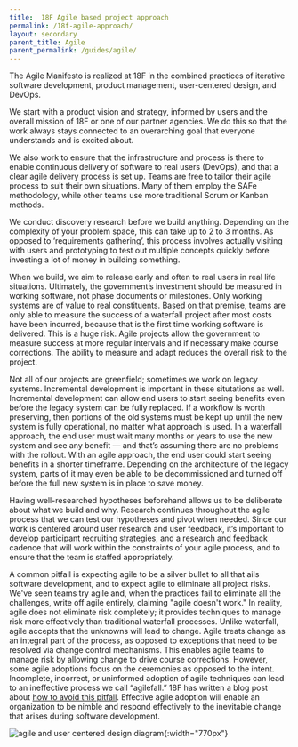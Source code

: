 ```yaml
---
title:  18F Agile based project approach
permalink: /18f-agile-approach/
layout: secondary
parent_title: Agile
parent_permalink: /guides/agile/
---
```

The Agile Manifesto is realized at 18F in the combined practices of iterative software development, product management, user-centered design, and DevOps.

We start with a product vision and strategy, informed by users and the overall mission of 18F or one of our partner agencies. We do this so that the work always stays connected to an overarching goal that everyone understands and is excited about.

We also work to ensure that the infrastructure and process is there to enable continuous delivery of software to real users (DevOps), and that a clear agile delivery process is set up. Teams are free to tailor their agile process to suit their own situations. Many of them employ the SAFe methodology, while other teams use more traditional Scrum or Kanban methods.

We conduct discovery research before we build anything. Depending on the complexity of your problem space, this can take up to 2 to 3 months. As opposed to ‘requirements gathering’, this process involves actually visiting with users and prototyping to test out multiple concepts quickly before investing a lot of money in building something.

When we build, we aim to release early and often to real users in real life situations. Ultimately, the government’s investment should be measured in working software, not phase documents or milestones. Only working systems are of value to real constituents. Based on that premise, teams are only able to measure the success of a waterfall project after most costs have been incurred, because that is the first time working software is delivered. This is a huge risk. Agile projects allow the government to measure success at more regular intervals and if necessary make course corrections.  The ability to measure and adapt reduces the overall risk to the project.

Not all of our projects are greenfield; sometimes we work on legacy systems. Incremental development is important in these situtations as well. Incremental development can allow end users to start seeing benefits even before the legacy system can be fully replaced. If a workflow is worth preserving, then portions of the old systems must be kept up until the new system is fully operational, no matter what approach is used. In a waterfall approach, the end user must wait many months or years to use the new system and see any benefit — and that’s assuming there are no problems with the rollout. With an agile approach, the end user could start seeing benefits in a shorter timeframe. Depending on the architecture of the legacy system, parts of it may even be able to be decommissioned and turned off before the full new system is in place to save money.

Having well-researched hypotheses beforehand allows us to be deliberate about what we build and why. Research continues throughout the agile process that we can test our hypotheses and pivot when needed. Since our work is centered around user research and user feedback, it’s important to develop participant recruiting strategies, and a research and feedback cadence that will work within the constraints of your agile process, and to ensure that the team is staffed appropriately.

A common pitfall is expecting agile to be a silver bullet to all that ails software development, and to expect agile to eliminate all project risks. We've seen teams try agile and, when the practices fail to eliminate all the challenges, write off agile entirely, claiming "agile doesn't work." In reality, agile does not eliminate risk completely; it provides techniques to manage risk more effectively than traditional waterfall processes.  Unlike waterfall, agile accepts that the unknowns will lead to change.  Agile treats change as an integral part of the process, as opposed to exceptions that need to be resolved via change control mechanisms.  This enables agile teams to manage risk by allowing change to drive course corrections.  However, some agile adoptions focus on the ceremonies as opposed to the intent. Incomplete, incorrect, or uninformed adoption of agile techniques can lead to an ineffective process we call “agilefall.” 18F has written a blog post about [how to avoid this pitfall](https://18f.gsa.gov/2015/12/29/is-your-project-using-agilefall/). Effective agile adoption will enable an organization to be nimble and respond effectively to the inevitable change that arises during software development.

![agile and user centered design diagram](../assets/img/agile-ucd.png){:width="770px"}
